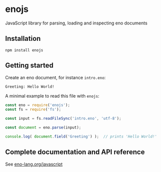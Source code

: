 # enojs

JavaScript library for parsing, loading and inspecting eno documents

## Installation

```
npm install enojs
```

## Getting started

Create an eno document, for instance `intro.eno`:

```eno
Greeting: Hello World!
```

A minimal example to read this file with `enojs`:

```js
const eno = require('enojs');
const fs = require('fs');

const input = fs.readFileSync('intro.eno', 'utf-8');

const document = eno.parse(input);

console.log( document.field('Greeting') );  // prints 'Hello World!'
```

## Complete documentation and API reference

See [eno-lang.org/javascript](https://eno-lang.org/javascript/)
